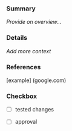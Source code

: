 ### Summary
_Provide on overview..._

### Details
_Add more context_

### References
[example] (google.com)

### Checkbox
- [ ] tested changes
- [ ] approval


